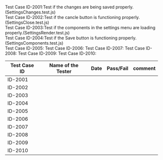 Test Case ID-2001:Test if the changes are being saved properly.(SettingsChanges.test.js)<br>
Test Case ID-2002:Test if the cancle button is functioning properly.(SettingsClose.test.js)<br>
Test Case ID-2003:Test if the components in the settings menu are loading properly.(SettingsRender.test.js)<br>
Test Case ID-2004:Test if the Save button is functioning properly.(SettingsComponents.test.js)<br>
Test Case ID-2005:
Test Case ID-2006:
Test Case ID-2007:
Test Case ID-2008:
Test Case ID-2009:
Test Case ID-2010:

| Test Case ID | Name of the Tester |Date| Pass/Fail | comment |
|---|---|---|---|---|
|ID-2001|||||
|ID-2002|||||
|ID-2003|||||
|ID-2004|||||
|ID-2005|||||
|ID-2006|||||
|ID-2007|||||
|ID-2008|||||
|ID-2009|||||
|ID-2010|||||
